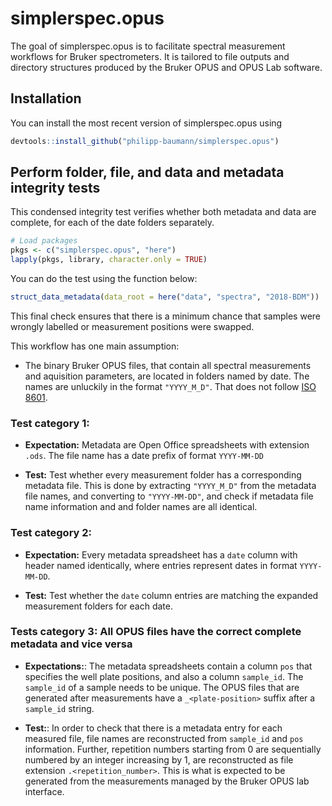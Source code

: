 
<!-- README.md is generated from README.Rmd. Please edit that file -->
simplerspec.opus
================

The goal of simplerspec.opus is to facilitate spectral measurement workflows for Bruker spectrometers. It is tailored to file outputs and directory structures produced by the Bruker OPUS and OPUS Lab software.

Installation
------------

You can install the most recent version of simplerspec.opus using

``` r
devtools::install_github("philipp-baumann/simplerspec.opus")
```

Perform folder, file, and data and metadata integrity tests
-----------------------------------------------------------

This condensed integrity test verifies whether both metadata and data are complete, for each of the date folders separately.

``` r
# Load packages
pkgs <- c("simplerspec.opus", "here")
lapply(pkgs, library, character.only = TRUE)
```

You can do the test using the function below:

``` r
struct_data_metadata(data_root = here("data", "spectra", "2018-BDM"))
```

This final check ensures that there is a minimum chance that samples were wrongly labelled or measurement positions were swapped.

This workflow has one main assumption:

-   The binary Bruker OPUS files, that contain all spectral measurements and aquisition parameters, are located in folders named by date. The names are unluckily in the format `"YYYY_M_D"`. That does not follow [ISO 8601](https://en.wikipedia.org/wiki/ISO_8601).

### Test category 1:

-   **Expectation:** Metadata are Open Office spreadsheets with extension `.ods`. The file name has a date prefix of format `YYYY-MM-DD`

-   **Test:** Test whether every measurement folder has a corresponding metadata file. This is done by extracting `"YYYY_M_D"` from the metadata file names, and converting to `"YYYY-MM-DD"`, and check if metadata file name information and and folder names are all identical.

### Test category 2:

-   **Expectation:** Every metadata spreadsheet has a `date` column with header named identically, where entries represent dates in format `YYYY-MM-DD`.

-   **Test:** Test whether the `date` column entries are matching the expanded measurement folders for each date.

### Tests category 3: All OPUS files have the correct complete metadata and vice versa

-   **Expectations:**: The metadata spreadsheets contain a column `pos` that specifies the well plate positions, and also a column `sample_id`. The `sample_id` of a sample needs to be unique. The OPUS files that are generated after measurements have a `_<plate-position>` suffix after a `sample_id` string.

-   **Test:**: In order to check that there is a metadata entry for each measured file, file names are reconstructed from `sample_id` and `pos` information. Further, repetition numbers starting from 0 are sequentially numbered by an integer increasing by 1, are reconstructed as file extension
    `.<repetition_number>`. This is what is expected to be generated from the measurements managed by the Bruker OPUS lab interface.
